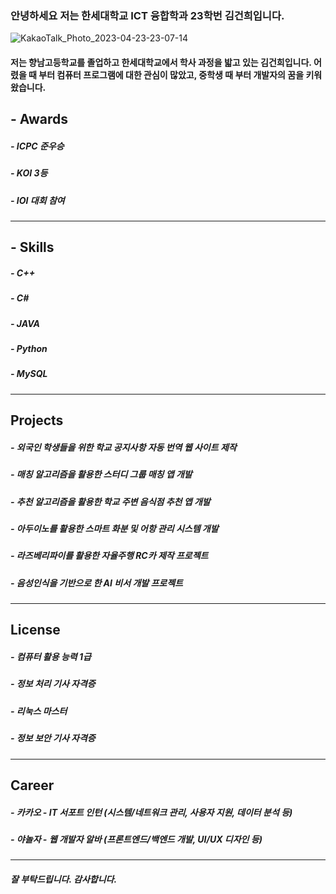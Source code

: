 ### 안녕하세요 저는 한세대학교 ICT 융합학과 23학번 김건희입니다.
![KakaoTalk_Photo_2023-04-23-23-07-14](https://user-images.githubusercontent.com/127116351/233844593-02234379-10f5-4bd5-b638-4a6fc24ffc8d.jpeg)

#### 저는 향남고등학교를 졸업하고 한세대학교에서 학사 과정을 밟고 있는 김건희입니다. 어렸을 때 부터 컴퓨터 프로그램에 대한 관심이 많았고, 중학생 때 부터 개발자의 꿈을 키워왔습니다.

## - Awards

##### - ICPC 준우승
##### - KOI 3등
##### - IOI 대회 참여
___

## - Skills

##### - C++
##### - C#
##### - JAVA
##### - Python
##### - MySQL
___

## Projects

##### - 외국인 학생들을 위한 학교 공지사항 자동 번역 웹 사이트 제작
##### - 매칭 알고리즘을 활용한 스터디 그룹 매칭 앱 개발
##### - 추천 알고리즘을 활용한 학교 주변 음식점 추천 앱 개발
##### - 아두이노를 활용한 스마트 화분 및 어항 관리 시스템 개발
##### - 라즈베리파이를 활용한 자율주행 RC카 제작 프로젝트
##### - 음성인식을 기반으로 한 AI 비서 개발 프로젝트
___

## License

##### - 컴퓨터 활용 능력 1급
##### - 정보 처리 기사 자격증
##### - 리눅스 마스터
##### - 정보 보안 기사 자격증
___

## Career

##### - 카카오 - IT 서포트 인턴 (시스템/네트워크 관리, 사용자 지원, 데이터 분석 등)
##### - 야놀자 - 웹 개발자 알바 (프론트엔드/백엔드 개발, UI/UX 디자인 등)
___

##### 잘 부탁드립니다. 감사합니다.
